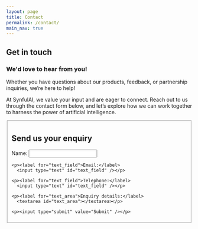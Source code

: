 ```yaml
---
layout: page
title: Contact
permalink: /contact/
main_nav: true
---
```

<h2>Get in touch</h2>
<h3>We'd love to hear from you!</h3>
<p>Whether you have questions about our products, feedback, or partnership inquiries, we’re here to help!</p>

<p>At SynfulAI, we value your input and are eager to connect. Reach out to us through the contact form below, and let’s explore how we can work together to harness the power of artificial intelligence.</p>

<fieldset>
  <form>
    <h2>Send us your enquiry</h2>
    <p><label for="text_field">Name:</label>
      <input type="text" id="text_field" /></p> 
    
    <p><label for="text_field">Email:</label>
      <input type="text" id="text_field" /></p>

    <p><label for="text_field">Telephone:</label>
      <input type="text" id="text_field" /></p>  

    <p><label for="text_area">Enquiry details:</label>
      <textarea id="text_area"></textarea></p>  

    <p><input type="submit" value="Submit" /></p>
  </form>
</fieldset>

